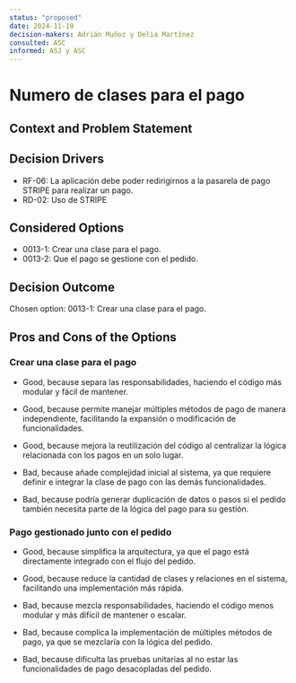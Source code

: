 ```yaml
---
status: "proposed"
date: 2024-11-19
decision-makers: Adrián Muñoz y Delia Martínez
consulted: ASC
informed: ASJ y ASC
---
```


# Numero de clases para el pago 

## Context and Problem Statement



## Decision Drivers

* RF-06: La aplicación debe poder redirigirnos a la pasarela de pago STRIPE para realizar un pago.
* RD-02: Uso de STRIPE 

## Considered Options

* 0013-1: Crear una clase para el pago. 
* 0013-2: Que el pago se gestione con el pedido.
## Decision Outcome

Chosen option: 0013-1: Crear una clase para el pago.  

## Pros and Cons of the Options

### Crear una clase para el pago 
* Good, because separa las responsabilidades, haciendo el código más modular y fácil de mantener.
* Good, because permite manejar múltiples métodos de pago de manera independiente, facilitando la expansión o modificación de funcionalidades.
* Good, because mejora la reutilización del código al centralizar la lógica relacionada con los pagos en un solo lugar.

* Bad, because añade complejidad inicial al sistema, ya que requiere definir e integrar la clase de pago con las demás funcionalidades.
* Bad, because podría generar duplicación de datos o pasos si el pedido también necesita parte de la lógica del pago para su gestión.


### Pago gestionado junto con el pedido
* Good, because simplifica la arquitectura, ya que el pago está directamente integrado con el flujo del pedido.
* Good, because reduce la cantidad de clases y relaciones en el sistema, facilitando una implementación más rápida.

* Bad, because mezcla responsabilidades, haciendo el código menos modular y más difícil de mantener o escalar.
* Bad, because complica la implementación de múltiples métodos de pago, ya que se mezclaría con la lógica del pedido.
* Bad, because dificulta las pruebas unitarias al no estar las funcionalidades de pago desacopladas del pedido.

